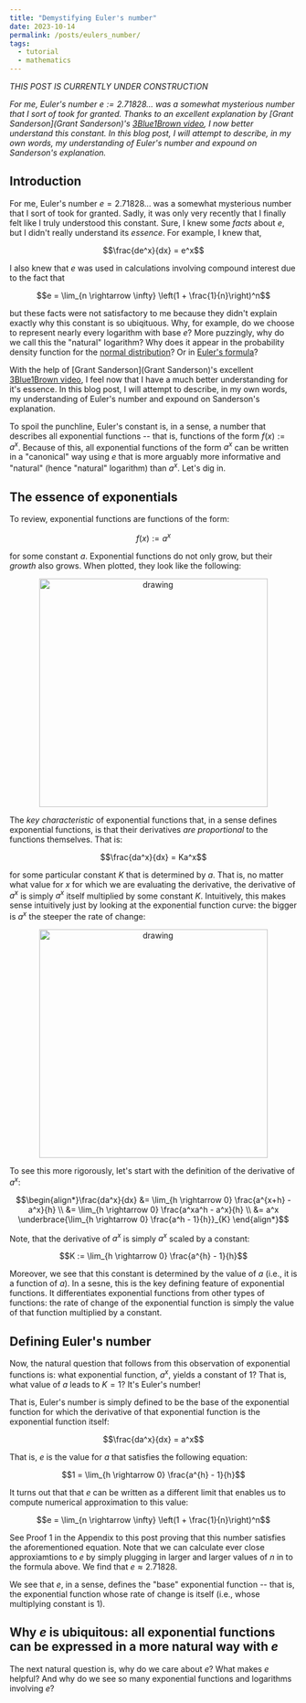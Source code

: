```yaml
---
title: "Demystifying Euler's number"
date: 2023-10-14
permalink: /posts/eulers_number/
tags:
  - tutorial
  - mathematics
---
```


_THIS POST IS CURRENTLY UNDER CONSTRUCTION_

_For me, Euler's number $e := 2.71828\dots$ was a somewhat mysterious number that I sort of took for granted. Thanks to an excellent explanation by [Grant Sanderson](Grant Sanderson)'s [3Blue1Brown video](https://www.youtube.com/watch?v=m2MIpDrF7Es), I now better understand this constant.  In this blog post, I will attempt to describe, in my own words, my understanding of Euler's number and expound on Sanderson's explanation._

Introduction
------------

For me, Euler's number $e = 2.71828\dots$ was a somewhat mysterious number that I sort of took for granted. Sadly, it was only very recently that I finally felt like I truly understood this constant. Sure, I knew some _facts_ about $e$, but I didn't really understand its _essence_. For example, I knew that,

$$\frac{de^x}{dx} = e^x$$

I also knew that $e$ was used in calculations involving compound interest due to the fact that

$$e = \lim_{n \rightarrow \infty} \left(1 + \frac{1}{n}\right)^n$$

but these facts were not satisfactory to me because they didn't explain exactly why this constant is so ubiqituous. Why, for example, do we choose to represent nearly every logarithm with base $e$? More puzzingly, why do we call this the "natural" logarithm? Why does it appear in the probability density function for the [normal distribution](https://en.wikipedia.org/wiki/Normal_distribution)? Or in [Euler's formula](https://en.wikipedia.org/wiki/Euler%27s_formula)? 

With the help of [Grant Sanderson](Grant Sanderson)'s excellent [3Blue1Brown video](https://www.youtube.com/watch?v=m2MIpDrF7Es), I feel now that I have a much better understanding for it's essence. In this blog post, I will attempt to describe, in my own words, my understanding of Euler's number and expound on Sanderson's explanation.

To spoil the punchline, Euler's constant is, in a sense, a number that describes all exponential functions -- that is, functions of the form $f(x) := a^x$. Because of this, all exponential functions of the form $a^x$ can be written in a "canonical" way using $e$ that is more arguably more informative and "natural" (hence "natural" logarithm) than $a^x$. Let's dig in.

The essence of exponentials
---------------------------

To review, exponential functions are functions of the form:

$$f(x) := a^x$$

for some constant $a$. Exponential functions do not only grow, but their _growth_ also grows. When plotted, they look like the following:

<center><img src="https://raw.githubusercontent.com/mbernste/mbernste.github.io/master/images/exponential.png" alt="drawing" width="400"/></center>

The _key characteristic_ of exponential functions that, in a sense defines exponential functions, is that their derivatives _are proportional_ to the functions themselves. That is:

$$\frac{da^x}{dx} = Ka^x$$

for some particular constant $K$ that is determined by $a$. That is, no matter what value for $x$ for which we are evaluating the derivative, the derivative of $a^x$ is simply $a^x$ itself multiplied by some constant $K$. Intuitively, this makes sense intuitively just by looking at the exponential function curve: the bigger is $a^x$ the steeper the rate of change:

 <center><img src="https://raw.githubusercontent.com/mbernste/mbernste.github.io/master/images/exponential_proportional_to_value.png" alt="drawing" width="400"/></center>

To see this more rigorously, let's start with the definition of the derivative of $a^x$:

$$\begin{align*}\frac{da^x}{dx} &= \lim_{h \rightarrow 0} \frac{a^{x+h} - a^x}{h} \\ &= \lim_{h \rightarrow 0} \frac{a^xa^h - a^x}{h} \\ &= a^x \underbrace{\lim_{h \rightarrow 0} \frac{a^h - 1}{h}}_{K} \end{align*}$$

Note, that the derivative of $a^x$ is simply $a^x$ scaled by a constant:

$$K := \lim_{h \rightarrow 0} \frac{a^{h} - 1}{h}$$

Moreover, we see that this constant is determined by the value of $a$ (i.e., it is a function of $a$). In a sesne, this is the key defining feature of exponential functions. It differentiates exponential functions from other types of functions: the rate of change of the exponential function is simply the value of that function multiplied by a constant.

Defining Euler's number
-----------------------

Now, the natural question that follows from this observation of exponential functions is: what exponential function, $a^x$, yields a constant of 1? That is, what value of $a$ leads to $K = 1$? It's Euler's number! 

That is, Euler's number is simply defined to be the base of the exponential function for which the derivative of that exponential function is the exponential function itself:

$$\frac{da^x}{dx} = a^x$$

That is, $e$ is the value for $a$ that satisfies the following equation:

$$1 = \lim_{h \rightarrow 0} \frac{a^{h} - 1}{h}$$

It turns out that that $e$ can be written as a different limit that enables us to compute numerical approximation to this value:

$$e = \lim_{n \rightarrow \infty} \left(1 + \frac{1}{n}\right)^n$$

See Proof 1 in the Appendix to this post proving that this number satisfies the aforementioned equation. Note that we can calculate ever close approxiamtions to $e$ by simply plugging in larger and larger values of $n$ in to the formula above. We find that $e \approx 2.71828$.

We see that $e$, in a sense, defines the "base" exponential function -- that is, the exponential function whose rate of change is itself (i.e., whose multiplying constant is 1).

Why $e$ is ubiquitous: all exponential functions can be expressed in a more natural way with $e$
------------------------------------------------------------------------------------------------

The next natural question is, why do we care about $e$? What makes $e$ helpful? And why do we see so many exponential functions and logarithms involving $e$?




